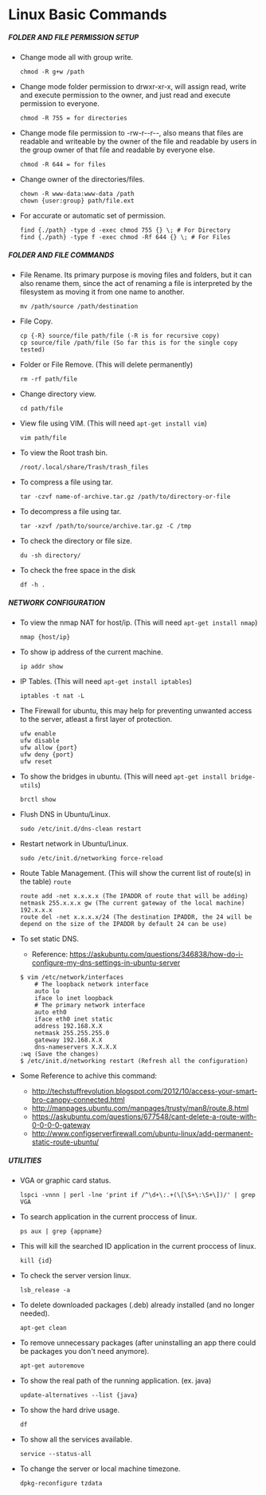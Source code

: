 # Linux Basic Commands

##### FOLDER AND FILE PERMISSION SETUP

* Change mode all with group write.
    ```
    chmod -R g+w /path
    ```

* Change mode folder permission to drwxr-xr-x, will assign read, write and execute permission to the owner, and just read and execute permission to everyone.
    ```
    chmod -R 755 = for directories
    ```

* Change mode file permission to -rw-r--r--, also means that files are readable and writeable by the owner of the file and readable by users in the group owner of that file and readable by everyone else.
    ```
    chmod -R 644 = for files
    ```

* Change owner of the directories/files.
    ```
    chown -R www-data:www-data /path
    chown {user:group} path/file.ext
    ```

* For accurate or automatic set of permission.
    ```
    find {./path} -type d -exec chmod 755 {} \; # For Directory
    find {./path} -type f -exec chmod -Rf 644 {} \; # For Files
    ```

##### FOLDER AND FILE COMMANDS

* File Rename. Its primary purpose is moving files and folders, but it can also rename them, since the act of renaming a file is interpreted by the filesystem as moving it from one name to another.
    ```
    mv /path/source /path/destination
    ```

* File Copy.
    ```
    cp {-R} source/file path/file (-R is for recursive copy)
    cp source/file /path/file (So far this is for the single copy tested)
    ```

* Folder or File Remove. (This will delete permanently)
    ```
    rm -rf path/file
    ```

* Change directory view.
    ```
    cd path/file
    ```

* View file using VIM. (This will need ```apt-get install vim```)
    ```
    vim path/file
    ```        

* To view the Root trash bin.
    ```
    /root/.local/share/Trash/trash_files
    ```

* To compress a file using tar.
    ```
    tar -czvf name-of-archive.tar.gz /path/to/directory-or-file
    ```

* To decompress a file using tar.
    ```
    tar -xzvf /path/to/source/archive.tar.gz -C /tmp
    ```

* To check the directory or file size.
    ```
    du -sh directory/ 
    ```

* To check the free space in the disk
    ```
    df -h . 
    ```

##### NETWORK CONFIGURATION

* To view the nmap NAT for host/ip. (This will need ```apt-get install nmap```)
    ```
    nmap {host/ip}
    ```

* To show ip address of the current machine.
    ```
    ip addr show
    ```

* IP Tables. (This will need ```apt-get install iptables```)
    ```
    iptables -t nat -L
    ```

* The Firewall for ubuntu, this may help for preventing unwanted access to the server, atleast a first layer of protection.
    ```
    ufw enable
    ufw disable
    ufw allow {port}
    ufw deny {port}
    ufw reset
    ```

* To show the bridges in ubuntu. (This will need ```apt-get install bridge-utils```)
    ```
    brctl show
    ```
   
* Flush DNS in Ubuntu/Linux.
    ```
    sudo /etc/init.d/dns-clean restart
    ```
* Restart network in Ubuntu/Linux.
    ```
    sudo /etc/init.d/networking force-reload
    ```

* Route Table Management. (This will show the current list of route(s) in the table) ```route ```
    ```
    route add -net x.x.x.x (The IPADDR of route that will be adding) netmask 255.x.x.x gw (The current gateway of the local machine) 192.x.x.x
    route del -net x.x.x.x/24 (The destination IPADDR, the 24 will be depend on the size of the IPADDR by default 24 can be use)
    ```

* To set static DNS.
    - Reference: https://askubuntu.com/questions/346838/how-do-i-configure-my-dns-settings-in-ubuntu-server
    ```
    $ vim /etc/network/interfaces
        # The loopback network interface  
        auto lo  
        iface lo inet loopback  
        # The primary network interface  
        auto eth0 
        iface eth0 inet static  
        address 192.168.X.X
        netmask 255.255.255.0
        gateway 192.168.X.X
        dns-nameservers X.X.X.X
    :wq (Save the changes)
    $ /etc/init.d/networking restart (Refresh all the configuration)
    ```

* Some Reference to achive this command:
    * http://techstuffrevolution.blogspot.com/2012/10/access-your-smart-bro-canopy-connected.html
    * http://manpages.ubuntu.com/manpages/trusty/man8/route.8.html
    * https://askubuntu.com/questions/677548/cant-delete-a-route-with-0-0-0-0-gateway
    * http://www.configserverfirewall.com/ubuntu-linux/add-permanent-static-route-ubuntu/

##### UTILITIES
- VGA or graphic card status.
    ```
    lspci -vnnn | perl -lne 'print if /^\d+\:.+(\[\S+\:\S+\])/' | grep VGA
    ```

- To search application in the current proccess of linux.
    ```
    ps aux | grep {appname}
    ```

- This will kill the searched ID application in the current proccess of linux.
    ```
    kill {id}
    ```      
    
- To check the server version linux.
    ```
    lsb_release -a
    ```

- To delete downloaded packages (.deb) already installed (and no longer needed).
    ```
    apt-get clean
    ```

- To remove unnecessary packages (after uninstalling an app there could be packages you don't need anymore).
    ```
    apt-get autoremove
    ```

- To show the real path of the running application. (ex. java)
    ```
    update-alternatives --list {java}
    ```

- To show the hard drive usage.
    ```
    df
    ```

- To show all the services available.
    ```
    service --status-all
    ```

- To change the server or local machine timezone.
    ```
    dpkg-reconfigure tzdata
    ```